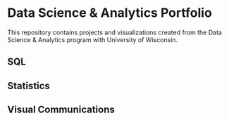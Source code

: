 # Data Science & Analytics Portfolio
This repository contains projects and visualizations created from the Data
Science & Analytics program with University of Wisconsin.
## SQL
## Statistics
## Visual Communications
